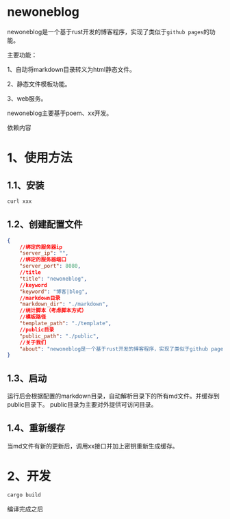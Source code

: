 # newoneblog
newoneblog是一个基于rust开发的博客程序，实现了类似于`github pages`的功能。

主要功能：

1、自动将markdown目录转义为html静态文件。

2、静态文件模板功能。

3、web服务。

newoneblog主要基于poem、xx开发。

依赖内容

# 1、使用方法
## 1.1、安装
``` sh
curl xxx
```
## 1.2、创建配置文件
``` json
{
    //绑定的服务器ip
    "server_ip": "",
    //绑定的服务器端口
    "server_port": 8080,
    //title
    "title": "newoneblog",
    //keyword
    "keyword": "博客|blog",
    //markdown目录
    "markdown_dir": "./markdown",
    //统计脚本（考虑脚本方式）
    //模板路径
    "template_path": "./template",
    //public目录
    "public_path": "./public",
    //关于我们
    "about": "newoneblog是一个基于rust开发的博客程序，实现了类似于github pages的功能。"
}

```
## 1.3、启动

运行后会根据配置的markdown目录，自动解析目录下的所有md文件。并缓存到public目录下。
public目录为主要对外提供可访问目录。


## 1.4、重新缓存
当md文件有新的更新后，调用xx接口并加上密钥重新生成缓存。

# 2、开发
``` rust
cargo build
```
编译完成之后